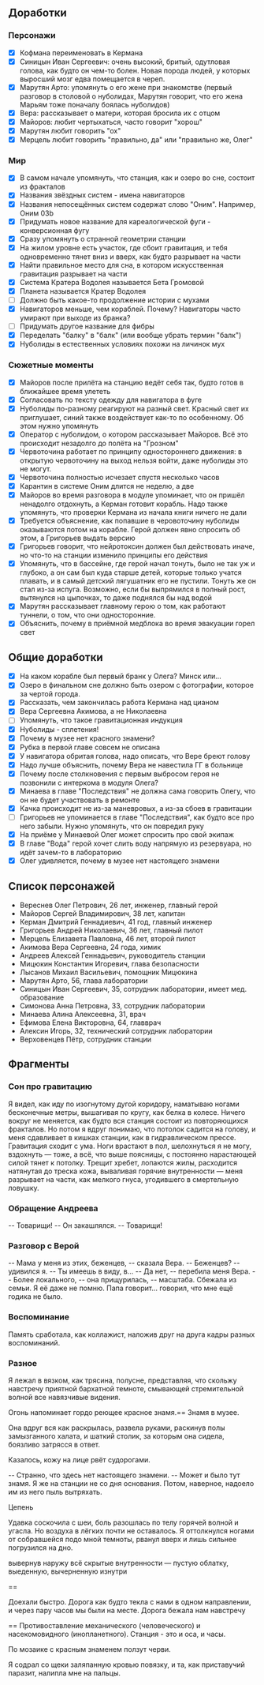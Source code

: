 ## Доработки

### Персонажи

- [x] Кофмана переименовать в Кермана
- [x] Синицын Иван Сергеевич: очень высокий, бритый, одутловая голова, как будто он чем-то болен. Новая порода людей, у которых выросший мозг едва помещается в череп.
- [x] Марутян Арто: упомянуть о его жене при знакомстве (первый разговор в столовой о нуболидах, Марутян говорит, что его жена Марьям тоже поначалу боялась нуболидов)
- [x] Вера: рассказывает о матери, которая бросила их с отцом
- [x] Майоров: любит чертыхаться, часто говорит "хорош"
- [x] Марутян любит говорить "ох"
- [x] Мерцель любит говорить "правильно, да" или "правильно же, Олег"

### Мир

- [x] В самом начале упомянуть, что станция, как и озеро во сне, состоит из фракталов
- [x] Названия звёздных систем - имена навигаторов
- [x] Названия непосещённых систем содержат слово "Оним". Например, Оним 03b
- [x] Придумать новое название для кареалогической фуги - конверсионная фугу
- [x] Сразу упомянуть о странной геометрии станции
- [x] На жилом уровне есть участок, где сбоит гравитация, и тебя одновременно тянет вниз и вверх, как будто разрывает на части
- [x] Найти правильное место для сна, в котором искусственная гравитация разрывает на части
- [x] Система Кратера Водолея называется Бета Громовой
- [x] Планета называется Кратер Водолея
- [ ] Должно быть какое-то продолжение истории с мухами
- [x] Навигаторов меньше, чем кораблей. Почему? Навигаторы часто умирают при выходе из бранка?
- [ ] Придумать другое название для фибры
- [x] Переделать "балку" в "балк" (или вообще убрать термин "балк")
- [x] Нуболиды в естественных условиях похожи на личинок мух

### Сюжетные моменты

- [x] Майоров после прилёта на станцию ведёт себя так, будто готов в ближайшее время улететь
- [x] Согласовать по тексту одежду для навигатора в фуге
- [x] Нуболиды по-разному реагируют на разный свет. Красный свет их приглушает, синий также воздействует как-то по особенному. Об этом нужно упомянуть
- [x] Оператор с нуболидом, о котором рассказывает Майоров. Всё это происходит незадолго до полёта на "Грозном"
- [x] Червоточина работает по принципу одностороннего движения: в открытую червоточину на выход нельзя войти, даже нуболиды это не могут.
- [x] Червоточина полностью исчезает спустя несколько часов
- [x] Карантин в системе Оним длится не неделю, а две
- [x] Майоров во время разговора в модуле упоминает, что он пришёл ненадолго отдохнуть, а Керман готовит корабль. Надо также упомянуть, что проверки Кермана из начала книги ничего не дали
- [x] Требуется объяснение, как попавшие в черовоточину нуболиды оказываются потом на корабле. Герой должен явно спросить об этом, а Григорьев выдать версию
- [x] Григорьев говорит, что нейротоксин должен был действовать иначе, но что-то на станции изменило принципы его действия
- [x] Упомянуть, что в бассейне, где герой начал тонуть, было не так уж и глубоко, а он сам был куда старше детей, которые только учатся плавать, и в самый детский лягушатник его не пустили. Тонуть же он стал из-за испуга. Возможно, если бы выпрямился в полный рост, вытянулся на цыпочках, то даже поднялся бы над водой
- [x] Марутян рассказывает главному герою о том, как работают туннели, о том, что они односторонние.
- [x] Объяснить, почему в приёмной медблока во время эвакуации горел свет

## Общие доработки

- [x] На каком корабле был первый бранк у Олега? Минск или...
- [x] Озеро в финальном сне должно быть озером с фотографии, которое за чертой города.
- [x] Рассказать, чем закончилась работа Кермана над цианом
- [x] Вера Сергеевна Акимова, а не Николаевна
- [ ] Упомянуть, что такое гравитационная индукция
- [x] Нуболиды - сплетения!
- [x] Почему в музее нет красного знамени?
- [x] Рубка в первой главе совсем не описана
- [x] У навигатора обритая голова, надо описать, что Вере бреют голову
- [x] Надо лучше объяснить, почему Вера не навестила ГГ в больнице
- [x] Почему после столкновения с первым выбросом героя не позвонили с интеркома в модуля Олега?
- [x] Минаева в главе "Последствия" не должна сама говорить Олегу, что он не будет участвовать в ремонте
- [x] Качка происходит не из-за маневровых, а из-за сбоев в гравитации
- [ ] Григорьев не упоминается в главе "Последствия", как будто все про него забыли. Нужно упомянуть, что он повредил руку
- [x] На приёме у Минаевой Олег может спросить про свой экипаж
- [x] В главе "Вода" герой хочет слить воду напрямую из резервуара, но идёт зачем-то в лабораторию
- [x] Олег удивляется, почему в музее нет настоящего знамени

## Список персонажей

* Вереснев Олег Петрович, 26 лет, инженер, главный герой
* Майоров Сергей Владимирович, 38 лет, капитан
* Керман Дмитрий Геннадиевич, 41 год, главный инженер
* Григорьев Андрей Николаевич, 36 лет, главный пилот
* Мерцель Елизавета Павловна, 46 лет, второй пилот
* Акимова Вера Сергеевна, 24 года, химик
* Андреев Алексей Геннадьевич, руководитель станции
* Мицюкин Константин Игоревич, глава безопасности
* Лысанов Михаил Васильевич, помощник Мицюкина
* Марутян Арто, 56, глава лаборатории
* Синицын Иван Сергеевич, 35, сотрудник лаборатории,  имеет мед. образование
* Симонова Анна Петровна, 33, сотрудник лаборатории
* Минаева Алина Алексеевна, 31, врач
* Ефимова Елена Викторовна, 64, главврач
* Алексин Игорь, 32, технический сотрудник лаборатории
* Верховенцев Пётр, сотрудник станции

## Фрагменты

### Сон про гравитацию

Я видел, как иду по изогнутому дугой коридору, наматываю ногами бесконечные метры, вышагивая по кругу, как белка в колесе. Ничего вокруг не меняется, как будто вся станция состоит из повторяющихся фракталов. Но потом я вдруг понимаю, что потолок садится на голову, и меня сдавливает в кишках станции, как в гидравлическом прессе. Гравитация сходит с ума. Ноги врастают в пол, шелохнуться я не могу, вздохнуть — тоже, а всё, что выше поясницы, с постоянно нарастающей силой тянет к потолку. Трещит хребет, лопаются жилы, расходится натянутая до треска кожа, вываливая горячие внутренности — меня разрывает на части, как мелкого гнуса, угодившего в смертельную ловушку.

### Обращение Андреева

-- Товарищи! -- Он закашлялся. -- Товарищи!

### Разговор с Верой

-- Мама у меня из этих, беженцев, -- сказала Вера.
-- Беженцев? -- удивился я. -- Ты имеешь в виду, в...
-- Да нет, -- перебила меня Вера. -- Более локального, -- она прищурилась, -- масштаба. Сбежала из семьи. Я её даже не помню. Папа говорит... говорил, что мне ещё годика не было.

### Воспоминание

Память сработала, как коллажист, наложив друг на друга кадры разных воспоминаний.

### Разное

Я лежал в вязком, как трясина, полусне, представляя, что скольжу навстречу приятной бархатной темноте, смывающей стремительной волной все навязчивые видения.

Огонь напоминает гордо реющее красное знамя.==
Знамя в музее.

Она вдруг вся как раскрылась, развела руками, раскинув полы замызганного халата, и шаткий столик, за которым она сидела, боязливо затрясся в ответ.

Казалось, кожу на лице рвёт судорогами.

-- Странно, что здесь нет настоящего знамени.
-- Может и было тут знамя. Я же на станции не со дня основания. Потом, наверное, надоело им из него пыль вытряхать.

Цепень

Удавка соскочила с шеи, боль разошлась по телу горячей волной и угасла. Но воздуха в лёгких почти не оставалось. Я оттолкнулся ногами от собравшейся подо мной темноты, рванул вверх и лишь сильнее погрузился на дно.

вывернув наружу всё скрытые внутренности  — пустую облатку, выеденную, вычерненную изнутри

==

Доехали быстро. Дорога как будто текла с нами в одном направлении, и через пару часов мы были на месте.
Дорога бежала нам навстречу

==
Противоставление механического (человеческого) и насекомовидного (инопланетного). Станция - это и оса, и часы.

По мозаике с красным знаменем ползут черви.

Я содрал со щеки заляпанную кровью повязку, и та, как приставучий паразит, налипла мне на пальцы.